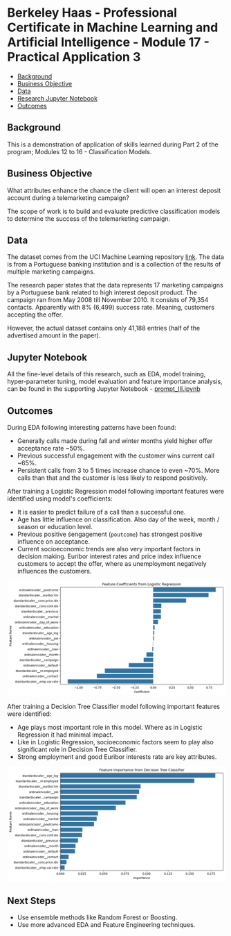 # Berkeley Haas - Professional Certificate in Machine Learning and Artificial Intelligence - Module 17 - Practical Application 3

<!-- TOC depthfrom:2 -->

- [Background](#background)
- [Business Objective](#business-objective)
- [Data](#data)
- [Research Jupyter Notebook](#research-jupyter-notebook)
- [Outcomes](#outcomes)

<!-- /TOC -->

## Background

This is a demonstration of application of skills learned during Part 2 of the program; Modules 12 to 16 - Classification Models.

## Business Objective  

What attributes enhance the chance the client will open an interest deposit account during a telemarketing campaign?

The scope of work is to build and evaluate predictive classification models to determine the success of the telemarketing campaign.

## Data

The dataset comes from the UCI Machine Learning repository [link](https://archive.ics.uci.edu/ml/datasets/bank+marketing). The data is from a Portuguese banking institution and is a collection of the results of multiple marketing campaigns.

The research paper states that the data represents 17 marketing campaigns by a Portuguese bank related to high interest deposit product. The campaign ran from May 2008 till November 2010. It consists of 79,354 contacts. Apparently with 8% (6,499) success rate. Meaning, customers accepting the offer. 

However, the actual dataset contains only 41,188 entries (half of the advertised amount in the paper).

## Jupyter Notebook

All the fine-level details of this research, such as EDA, model training, hyper-parameter tuning, model evaluation and feature importance analysis, can be found in the supporting Jupyter Notebook - [prompt_III.ipynb](prompt_III.ipynb)

## Outcomes

During EDA following interesting patterns have been found:
* Generally calls made during fall and winter months yield higher offer acceptance rate ~50%.  
* Previous successful engagement with the customer wins current call ~65%.
* Persistent calls from 3 to 5 times increase chance to even ~70%. More calls than that and the customer is less likely to respond positively.

After training a Logistic Regression model following important features were identified using model's coefficients:
* It is easier to predict failure of a call than a successful one.
* Age has little influence on classification. Also day of the week, month / season or education level.
* Previous positive śengagement (`poutcome`) has strongest positive influence on acceptance.
* Current socioeconomic trends are also very important factors in decision making. Euribor interest rates and price index influence customers to accept the offer, where as unemployment negatively influences the customers.

![alt text](images/lr_coef.png)

After training a Decision Tree Classifier model following important features were identified:
* Age plays most important role in this model. Where as in Logistic Regression it had minimal impact.
* Like in Logistic Regression, socioeconomic factors seem to play also significant role in Decision Tree Classifier.
* Strong employment and good Euribor interests rate are key attributes.

![alt text](images/dct_importance.png)

## Next Steps

* Use ensemble methods like Random Forest or Boosting.
* Use more advanced EDA and Feature Engineering techniques.
